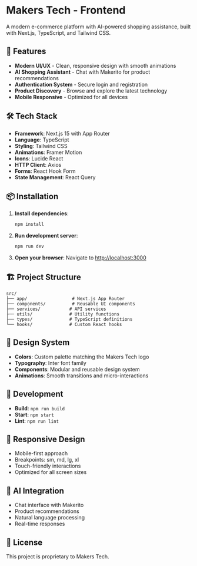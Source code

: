 # Makers Tech - Frontend

A modern e-commerce platform with AI-powered shopping assistance, built with Next.js, TypeScript, and Tailwind CSS.

## 🚀 Features

- **Modern UI/UX** - Clean, responsive design with smooth animations
- **AI Shopping Assistant** - Chat with Makerito for product recommendations
- **Authentication System** - Secure login and registration
- **Product Discovery** - Browse and explore the latest technology
- **Mobile Responsive** - Optimized for all devices

## 🛠️ Tech Stack

- **Framework**: Next.js 15 with App Router
- **Language**: TypeScript
- **Styling**: Tailwind CSS
- **Animations**: Framer Motion
- **Icons**: Lucide React
- **HTTP Client**: Axios
- **Forms**: React Hook Form
- **State Management**: React Query

## 📦 Installation

1. **Install dependencies**:
   ```bash
   npm install
   ```

2. **Run development server**:
   ```bash
   npm run dev
   ```

3. **Open your browser**:
   Navigate to [http://localhost:3000](http://localhost:3000)

## 🏗️ Project Structure

```
src/
├── app/                 # Next.js App Router
├── components/          # Reusable UI components
├── services/           # API services
├── utils/              # Utility functions
├── types/              # TypeScript definitions
└── hooks/              # Custom React hooks
```

## 🎨 Design System

- **Colors**: Custom palette matching the Makers Tech logo
- **Typography**: Inter font family
- **Components**: Modular and reusable design system
- **Animations**: Smooth transitions and micro-interactions

## 🔧 Development

- **Build**: `npm run build`
- **Start**: `npm start`
- **Lint**: `npm run lint`

## 📱 Responsive Design

- Mobile-first approach
- Breakpoints: sm, md, lg, xl
- Touch-friendly interactions
- Optimized for all screen sizes

## 🤖 AI Integration

- Chat interface with Makerito
- Product recommendations
- Natural language processing
- Real-time responses

## 📄 License

This project is proprietary to Makers Tech.
